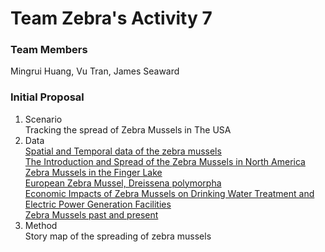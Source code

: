 # Team Zebra's Activity 7

### Team Members
Mingrui Huang, Vu Tran, James Seaward

### Initial Proposal
1. Scenario
<br>Tracking the spread of Zebra Mussels in The USA 
2. Data
<br>[Spatial and Temporal data of the zebra mussels](https://nas.er.usgs.gov/queries/collectioninfo.aspx?SpeciesID=5)
<br>[The Introduction and Spread of the Zebra Mussels in North America](http://csu.edu/cerc/documents/TheIntroductionandSpreadoftheZebraMusselinNorthAmerica.pdf)
<br>[Zebra Mussels in the Finger Lake](https://esajournals.onlinelibrary.wiley.com/doi/10.1890/080020)
<br>[European Zebra Mussel, Dreissena polymorpha](https://congressional-proquest-com.colorado.idm.oclc.org/congressional/result/pqpresultpage.gispdfhitspanel.pdflink/$2fapp-bin$2fgis-congresearch$2f8$2fe$2f8$2f9$2fcrs-1990-enr-0016_from_1_to_14.pdf/entitlementkeys=1234%7Capp-gis%7Ccongresearch%7Ccrs-1990-enr-0016)
<br>[Economic Impacts of Zebra Mussels on Drinking Water Treatment and Electric Power Generation Facilities](https://link-springer-com.colorado.idm.oclc.org/article/10.1007%2Fs00267-006-0296-5)
<br>[Zebra Mussels past and present](https://cpw.state.co.us/PublishingImages/ANS/current_zm_quag_map.jpg)
3. Method
<br>Story map of the spreading of zebra mussels







